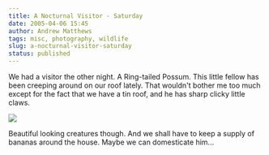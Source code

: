 ```yaml
---
title: A Nocturnal Visitor - Saturday
date: 2005-04-06 15:45
author: Andrew Matthews
tags: misc, photography, wildlife
slug: a-nocturnal-visitor-saturday
status: published
---
```


We had a visitor the other night. A Ring-tailed Possum. This little fellow has
been creeping around on our roof lately. That wouldn't bother me too much except
for the fact that we have a tin roof, and he has sharp clicky little claws.

![](http://www.answers.com/main/content/wp/en/c/c1/Common-Brushtail-Possum-411.jpg)

Beautiful looking creatures though. And we shall have to keep a supply of
bananas around the house. Maybe we can domesticate him...
